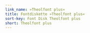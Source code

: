 ```yaml
---
link_name: »Theolfont plus«
title: Fontdiskette »Theolfont plus«
sort-key: Font Disk Theolfont plus
short: Theolfont plus
---
```

